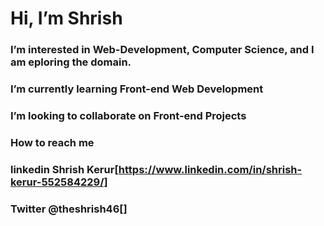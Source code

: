 # Hi, I’m Shrish
### I’m interested in Web-Development, Computer Science, and I am eploring the domain.
### I’m currently learning Front-end Web Development
### I’m looking to collaborate on Front-end Projects
### How to reach me 
### linkedin Shrish Kerur[https://www.linkedin.com/in/shrish-kerur-552584229/]
### Twitter @theshrish46[]
 

<!---
theshrish46/theshrish46 is a ✨ special ✨ repository because its `README.md` (this file) appears on your GitHub profile.
You can click the Preview link to take a look at your changes.
--->
